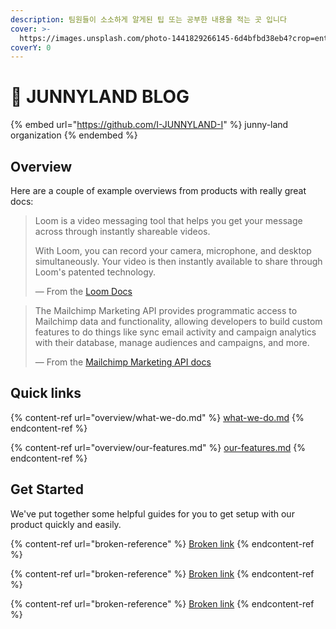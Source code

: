 ```yaml
---
description: 팀원들이 소소하게 알게된 팁 또는 공부한 내용을 적는 곳 입니다
cover: >-
  https://images.unsplash.com/photo-1441829266145-6d4bfbd38eb4?crop=entropy&cs=tinysrgb&fm=jpg&ixid=MnwxOTcwMjR8MHwxfHNlYXJjaHw5fHxTRUF8ZW58MHx8fHwxNjY2ODQ0OTA5&ixlib=rb-4.0.3&q=80
coverY: 0
---
```


# 👻 JUNNYLAND BLOG

{% embed url="https://github.com/I-JUNNYLAND-I" %}
junny-land organization
{% endembed %}

## Overview

Here are a couple of example overviews from products with really great docs:

> Loom is a video messaging tool that helps you get your message across through instantly shareable videos.
>
> With Loom, you can record your camera, microphone, and desktop simultaneously. Your video is then instantly available to share through Loom's patented technology.
>
> — From the [Loom Docs](https://support.loom.com/hc/en-us/articles/360002158057-What-is-Loom-)

> The Mailchimp Marketing API provides programmatic access to Mailchimp data and functionality, allowing developers to build custom features to do things like sync email activity and campaign analytics with their database, manage audiences and campaigns, and more.
>
> — From the [Mailchimp Marketing API docs](https://mailchimp.com/developer/marketing/docs/fundamentals/)

## Quick links

{% content-ref url="overview/what-we-do.md" %}
[what-we-do.md](overview/what-we-do.md)
{% endcontent-ref %}

{% content-ref url="overview/our-features.md" %}
[our-features.md](overview/our-features.md)
{% endcontent-ref %}

## Get Started

We've put together some helpful guides for you to get setup with our product quickly and easily.

{% content-ref url="broken-reference" %}
[Broken link](broken-reference)
{% endcontent-ref %}

{% content-ref url="broken-reference" %}
[Broken link](broken-reference)
{% endcontent-ref %}

{% content-ref url="broken-reference" %}
[Broken link](broken-reference)
{% endcontent-ref %}
